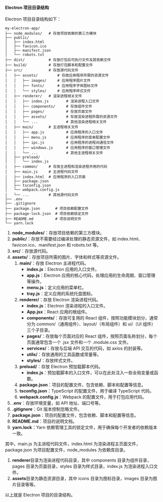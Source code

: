 <!--
 * @Author: Shu Binqi
 * @Date: 2023-04-08 13:59:22
 * @LastEditors: Shu Binqi
 * @LastEditTime: 2023-04-08 19:03:16
 * @Description: Electron 项目目录结构
 * @Version: 1.0.0
 * @FilePath: \interviewQuestionsc:\Git\interviewQuestions\前端项目\前端项目封装\常见配置文件\Electron项目目录结构.md
-->

#### Electron 项目目录结构

Electron 项目目录结构如下：

```
my-electron-app/
├── node_modules/   # 存放项目依赖的第三方模块
├── public/
│   ├── index.html
│   ├── favicon.ico
│   ├── manifest.json
│   └── robots.txt
├── dist/           # 存放打包后可执行文件及其依赖文件
├── build/          # 存放打包脚本和配置文件
├── src/            # 存放源代码文件
│   ├── assets/         # 存放应用程序所需的资源文件
│   │   ├── images/     # 应用程序图片文件
│   │   ├── fonts/      # 应用程序字体图标文件
│   │   └── styles/     # 应用程序样式文件
│   ├── renderer/   # 渲染进程相关文件
│   │   ├── index.js        # 渲染进程入口文件
│   │   ├── components/     # 存放组件文件
│   │   ├── pages/          # 存放页面文件
│   │   ├── assets/         # 存放渲染进程所需的资源文件
│   │   └── ...             # 其他渲染进程相关文件
│   ├── main/       # 主进程相关文件
│   │   ├── app.js          # 应用程序的入口文件
│   │   ├── menu.js         # 应用程序的菜单配置文件
│   │   ├── ipc.js          # 应用程序的进程间通信文件
│   │   ├── windows.js      # 应用程序的窗口管理文件
│   │   └── ...             # 其他主进程相关文件
│   ├── preload/
│   │   └── index.js
│   ├── common/     # 存放主进程和渲染进程共用的代码
│   ├── main.js     # 主进程代码文件
│   ├── index.html  # 应用程序的入口页面
│   ├── package.json
│   ├── tsconfig.json
│   └── webpack.config.js
│   └── ...         # 其他源代码文件
├── .env
├── .gitignore
├── package.json       # 项目依赖配置文件
├── package-lock.json  # 项目依赖锁定文件
├── README.md          # 项目说明文件
└── yarn.lock
```

1. **node_modules/**：存放项目依赖的第三方模块。
1. **public/**：存放不需要经过编译处理的静态资源文件，如 index.html、favicon.ico、manifest.json 和 robots.txt 等。
1. **src/**：存放源代码。
1. **assets/**：存放项目所需的图片、字体和样式等资源文件。
   1. **main/**：存放 Electron 主进程代码。
      - **index.js**：Electron 应用的入口文件。
      - **app.js**：Electron 应用的核心代码，处理应用的生命周期、窗口管理等操作。
      - **menu.js**：定义应用的菜单栏。
      - **tray.js**：定义应用的系统托盘图标。
   1. **renderer/**：存放 Electron 渲染进程代码。
      - **index.js**：Electron 渲染进程的入口文件。
      - **App.jsx**：React 应用的根组件。
      - **components/**：存放可复用的 React 组件，按照功能模块划分，通常分为 common/（通用组件）、layout/（布局组件）和 ui/（UI 组件）三个子目录。
      - **pages/**：存放每个页面对应的 React 组件，按照页面名称划分，每个页面通常包含一个 .jsx 文件和一个 .module.css 文件。
      - **services/**：存放与后端 API 交互的代码，如 axios 的封装等。
      - **utils/**：存放通用的工具函数或常量等。
      - **styles/**：存放样式文件。
   1. **preload/**：存放 Electron 预加载脚本代码。
      - **index.js**：预加载脚本的入口文件，可以在此处注入一些全局变量或函数。
   1. **package.json**：项目的配置文件，包含依赖、脚本和配置等信息。
   1. **tsconfig.json**：TypeScript 的配置文件，用于编译 TypeScript 代码。
   1. **webpack.config.js**：Webpack 的配置文件，用于打包应用代码。
1. **.env**：存放环境变量，如 API 地址、端口号等。
1. **.gitignore**：Git 版本控制忽略文件。
1. **package.json**：项目的配置文件，包含依赖、脚本和配置等信息。
1. **README.md**：项目的说明文档。
1. **yarn.lock**：Yarn 依赖管理工具的锁定文件，用于确保每个开发者的依赖版本一致。

其中，main.js 为主进程代码文件，index.html 为渲染进程主页面文件，package.json 为项目配置文件，node_modules 为依赖库目录。

1. **renderer**目录为渲染进程代码目录，其中 components 目录为组件目录，pages 目录为页面目录，styles 目录为样式目录，index.js 为渲染进程入口文件。
1. **assets**目录为静态资源目录，其中 icons 目录为图标目录，images 目录为图片目录等等。

以上就是 Electron 项目的目录结构。
